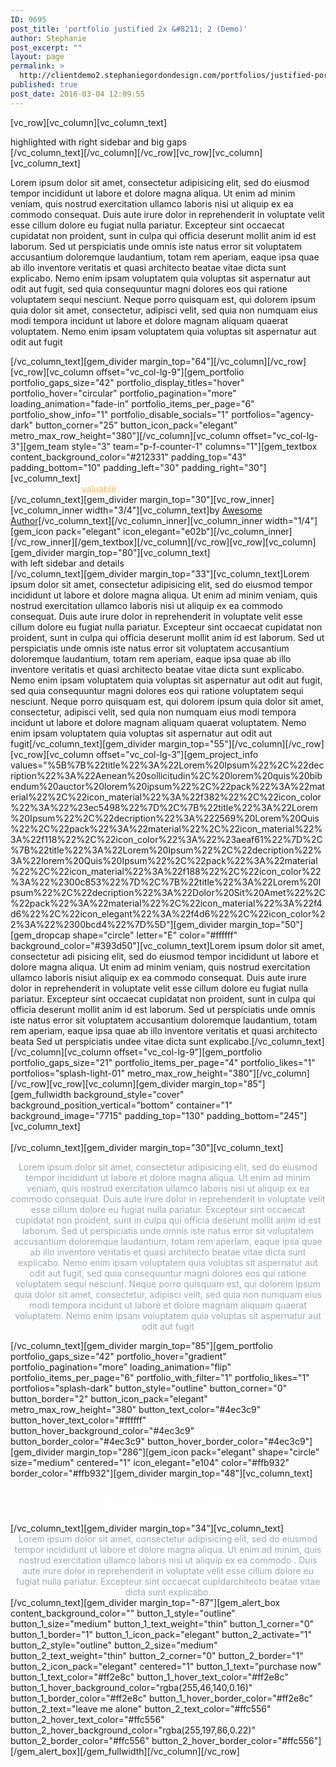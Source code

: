 ```yaml
---
ID: 9695
post_title: 'portfolio justified 2x &#8211; 2 (Demo)'
author: Stephanie
post_excerpt: ""
layout: page
permalink: >
  http://clientdemo2.stephaniegordondesign.com/portfolios/justified-portfolio-grid-demo/portfolio-justified-2x-2/
published: true
post_date: 2016-03-04 12:09:55
---
```

[vc_row][vc_column][vc_column_text]
<div class="title-h2" style="text-align: left;"><span class="light">highlighted with right sidebar and big gaps</span></div>
[/vc_column_text][/vc_column][/vc_row][vc_row][vc_column][vc_column_text]
<p style="text-align: left;">Lorem ipsum dolor sit amet, consectetur adipisicing elit, sed do eiusmod tempor incididunt ut labore et dolore magna aliqua. Ut enim ad minim veniam, quis nostrud exercitation ullamco laboris nisi ut aliquip ex ea commodo consequat. Duis aute irure dolor in reprehenderit in voluptate velit esse cillum dolore eu fugiat nulla pariatur. Excepteur sint occaecat cupidatat non proident, sunt in culpa qui officia deserunt mollit anim id est laborum. Sed ut perspiciatis unde omnis iste natus error sit voluptatem accusantium doloremque laudantium, totam rem aperiam, eaque ipsa quae ab illo inventore veritatis et quasi architecto beatae vitae dicta sunt explicabo. Nemo enim ipsam voluptatem quia voluptas sit aspernatur aut odit aut fugit, sed quia consequuntur magni dolores eos qui ratione voluptatem sequi nesciunt. Neque porro quisquam est, qui dolorem ipsum quia dolor sit amet, consectetur, adipisci velit, sed quia non numquam eius modi tempora incidunt ut labore et dolore magnam aliquam quaerat voluptatem. Nemo enim ipsam voluptatem quia voluptas sit aspernatur aut odit aut fugit</p>
[/vc_column_text][gem_divider margin_top="64"][/vc_column][/vc_row][vc_row][vc_column offset="vc_col-lg-9"][gem_portfolio portfolio_gaps_size="42" portfolio_display_titles="hover" portfolio_hover="circular" portfolio_pagination="more" loading_animation="fade-in" portfolio_items_per_page="6" portfolio_show_info="1" portfolio_disable_socials="1" portfolios="agency-dark" button_corner="25" button_icon_pack="elegant" metro_max_row_height="380"][/vc_column][vc_column offset="vc_col-lg-3"][gem_team style="3" team="p-f-counter-1" columns="1"][gem_textbox content_background_color="#212331" padding_top="43" padding_bottom="10" padding_left="30" padding_right="30"][vc_column_text]
<div class="title-h4"><span style="color: #ffffff;">Bright, </span>
<span style="color: #ffffff;">powerful,</span>
<span style="color: #ffb932;">valuable</span>
<span class="light" style="color: #ffffff;">and always </span>
<span class="light" style="color: #ffffff;">in style.</span></div>
[/vc_column_text][gem_divider margin_top="30"][vc_row_inner][vc_column_inner width="3/4"][vc_column_text]by <a href="#">Awesome Author</a>[/vc_column_text][/vc_column_inner][vc_column_inner width="1/4"][gem_icon pack="elegant" icon_elegant="e02b"][/vc_column_inner][/vc_row_inner][/gem_textbox][/vc_column][/vc_row][vc_row][vc_column][gem_divider margin_top="80"][vc_column_text]
<div class="title-h2"><span class="light">with left sidebar and details</span></div>
[/vc_column_text][gem_divider margin_top="33"][vc_column_text]Lorem ipsum dolor sit amet, consectetur adipisicing elit, sed do eiusmod tempor incididunt ut labore et dolore magna aliqua. Ut enim ad minim veniam, quis nostrud exercitation ullamco laboris nisi ut aliquip ex ea commodo consequat. Duis aute irure dolor in reprehenderit in voluptate velit esse cillum dolore eu fugiat nulla pariatur. Excepteur sint occaecat cupidatat non proident, sunt in culpa qui officia deserunt mollit anim id est laborum. Sed ut perspiciatis unde omnis iste natus error sit voluptatem accusantium doloremque laudantium, totam rem aperiam, eaque ipsa quae ab illo inventore veritatis et quasi architecto beatae vitae dicta sunt explicabo. Nemo enim ipsam voluptatem quia voluptas sit aspernatur aut odit aut fugit, sed quia consequuntur magni dolores eos qui ratione voluptatem sequi nesciunt. Neque porro quisquam est, qui dolorem ipsum quia dolor sit amet, consectetur, adipisci velit, sed quia non numquam eius modi tempora incidunt ut labore et dolore magnam aliquam quaerat voluptatem. Nemo enim ipsam voluptatem quia voluptas sit aspernatur aut odit aut fugit[/vc_column_text][gem_divider margin_top="55"][/vc_column][/vc_row][vc_row][vc_column offset="vc_col-lg-3"][gem_project_info values="%5B%7B%22title%22%3A%22Lorem%20Ipsum%22%2C%22decription%22%3A%22Aenean%20sollicitudin%2C%20lorem%20quis%20bibendum%20auctor%20lorem%20ipsum%22%2C%22pack%22%3A%22material%22%2C%22icon_material%22%3A%22f382%22%2C%22icon_color%22%3A%22%23ec5498%22%7D%2C%7B%22title%22%3A%22Lorem%20Ipsum%22%2C%22decription%22%3A%222569%20Lorem%20Quis%22%2C%22pack%22%3A%22material%22%2C%22icon_material%22%3A%22f118%22%2C%22icon_color%22%3A%22%23aeaf61%22%7D%2C%7B%22title%22%3A%22Lorem%20Ipsum%22%2C%22decription%22%3A%22lorem%20Quis%20Ipsum%22%2C%22pack%22%3A%22material%22%2C%22icon_material%22%3A%22f188%22%2C%22icon_color%22%3A%22%2300c853%22%7D%2C%7B%22title%22%3A%22Lorem%20Ipsum%22%2C%22decription%22%3A%22Dolor%20Sit%20Amet%22%2C%22pack%22%3A%22material%22%2C%22icon_material%22%3A%22f4d6%22%2C%22icon_elegant%22%3A%22f4d6%22%2C%22icon_color%22%3A%22%2300bcd4%22%7D%5D"][gem_divider margin_top="50"][gem_dropcap shape="circle" letter="E" color="#ffffff" background_color="#393d50"][vc_column_text]Lorem ipsum dolor sit amet, consectetur adi pisicing elit, sed do eiusmod tempor incididunt ut labore et dolore magna aliqua. Ut enim ad minim veniam, quis nostrud exercitation ullamco laboris nisiut aliquip ex ea commodo consequat. Duis aute irure dolor in reprehenderit in voluptate velit esse cillum dolore eu fugiat nulla pariatur. Excepteur sint occaecat cupidatat non proident, sunt in culpa qui officia deserunt mollit anim id est laborum. Sed ut perspiciatis unde omnis iste natus error sit voluptatem accusantium doloremque laudantium, totam rem aperiam, eaque ipsa quae ab illo inventore veritatis et quasi architecto beata Sed ut perspiciatis undee vitae dicta sunt explicabo.[/vc_column_text][/vc_column][vc_column offset="vc_col-lg-9"][gem_portfolio portfolio_gaps_size="21" portfolio_items_per_page="4" portfolio_likes="1" portfolios="splash-light-01" metro_max_row_height="380"][/vc_column][/vc_row][vc_row][vc_column][gem_divider margin_top="85"][gem_fullwidth background_style="cover" background_position_vertical="bottom" container="1" background_image="7715" padding_top="130" padding_bottom="245"][vc_column_text]
<div class="title-h2" style="text-align: center;"><span class="light" style="color: #ffffff;">with filter and big gaps</span></div>
[/vc_column_text][gem_divider margin_top="30"][vc_column_text]
<p style="text-align: center;"><span style="color: #99a9b5;">Lorem ipsum dolor sit amet, consectetur adipisicing elit, sed do eiusmod tempor incididunt ut labore et dolore magna aliqua. Ut enim ad minim veniam, quis nostrud exercitation ullamco laboris nisi ut aliquip ex ea commodo consequat. Duis aute irure dolor in reprehenderit in voluptate velit esse cillum dolore eu fugiat nulla pariatur. Excepteur sint occaecat cupidatat non proident, sunt in culpa qui officia deserunt mollit anim id est laborum. Sed ut perspiciatis unde omnis iste natus error sit voluptatem accusantium doloremque laudantium, totam rem aperiam, eaque ipsa quae ab illo inventore veritatis et quasi architecto beatae vitae dicta sunt explicabo. Nemo enim ipsam voluptatem quia voluptas sit aspernatur aut odit aut fugit, sed quia consequuntur magni dolores eos qui ratione voluptatem sequi nesciunt. Neque porro quisquam est, qui dolorem ipsum quia dolor sit amet, consectetur, adipisci velit, sed quia non numquam eius modi tempora incidunt ut labore et dolore magnam aliquam quaerat voluptatem. Nemo enim ipsam voluptatem quia voluptas sit aspernatur aut odit aut fugit</span></p>
[/vc_column_text][gem_divider margin_top="85"][gem_portfolio portfolio_gaps_size="42" portfolio_hover="gradient" portfolio_pagination="more" loading_animation="flip" portfolio_items_per_page="6" portfolio_with_filter="1" portfolio_likes="1" portfolios="splash-dark" button_style="outline" button_corner="0" button_border="2" button_icon_pack="elegant" metro_max_row_height="380" button_text_color="#4ec3c9" button_hover_text_color="#ffffff" button_hover_background_color="#4ec3c9" button_border_color="#4ec3c9" button_hover_border_color="#4ec3c9"][gem_divider margin_top="286"][gem_icon pack="elegant" shape="circle" size="medium" centered="1" icon_elegant="e104" color="#ffb932" border_color="#ffb932"][gem_divider margin_top="48"][vc_column_text]
<h2 style="text-align: center;"><span class="light" style="color: #ffffff;">the gem is awesome!</span></h2>
[/vc_column_text][gem_divider margin_top="34"][vc_column_text]
<p style="text-align: center; max-width: 900px; margin: 0 auto;"><span style="color: #99a9b5;">Lorem ipsum dolor sit amet, consectetur adipisicing elit, sed do eiusmod tempor incididunt ut labore et dolore magna aliqua. Ut enim ad minim, quis nostrud exercitation ullamco laboris nisi ut aliquip ex ea commodo . Duis aute irure dolor in reprehenderit in voluptate velit esse cillum dolore eu fugiat nulla pariatur. Excepteur sint occaecat cupidarchitecto beatae vitae dicta sunt explicabo.</span></p>
[/vc_column_text][gem_divider margin_top="-87"][gem_alert_box content_background_color="" button_1_style="outline" button_1_size="medium" button_1_text_weight="thin" button_1_corner="0" button_1_border="1" button_1_icon_pack="elegant" button_2_activate="1" button_2_style="outline" button_2_size="medium" button_2_text_weight="thin" button_2_corner="0" button_2_border="1" button_2_icon_pack="elegant" centered="1" button_1_text="purchase now" button_1_text_color="#ff2e8c" button_1_hover_text_color="#ff2e8c" button_1_hover_background_color="rgba(255,46,140,0.16)" button_1_border_color="#ff2e8c" button_1_hover_border_color="#ff2e8c" button_2_text="leave me alone" button_2_text_color="#ffc556" button_2_hover_text_color="#ffc556" button_2_hover_background_color="rgba(255,197,86,0.22)" button_2_border_color="#ffc556" button_2_hover_border_color="#ffc556"][/gem_alert_box][/gem_fullwidth][/vc_column][/vc_row]